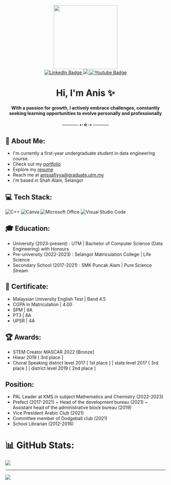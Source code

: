 <div id="header" align="center">
  <img src="https://media.giphy.com/media/v1.Y2lkPTc5MGI3NjExdWJyZ3MyNnBsZ3Z3bnNvejFldGwwb2FxMjdsajJ1OGhmb2lxd214biZlcD12MV9pbnRlcm5hbF9naWZfYnlfaWQmY3Q9Zw/QDjpIL6oNCVZ4qzGs7/giphy.gif" width="200"/>
</div>

<div id="badges" align="center">
  <a href="https://www.linkedin.com/in/anis-safiyya-3242082b0/">
    <img src="https://img.shields.io/badge/LinkedIn-blue?style=for-the-badge&logo=linkedin&logoColor=white" alt="LinkedIn Badge"/>
  </a>
  <a href="">
    <img src="https://img.shields.io/badge/-ePortfolio-purple?style=for-the-badge"/>
  </a>
  <a href="https://www.youtube.com/channel/UCU5yJNEBkn9qkoXtfYv-5XQ">
    <img src="https://img.shields.io/badge/YouTube-red?style=for-the-badge&logo=youtube&logoColor=white" alt="Youtube Badge"/>
  </a>
</div>
<h1 align="center">Hi, I'm Anis ✨</h1>
<h4 align="center">With a passion for growth, I actively embrace challenges, constantly seeking learning opportunities to evolve personally and professionally</h4>
<h4 align="center">───── ⋆⋅☆⋅⋆ ───── </h4>

## 🌷 About Me:
- I'm currently a first-year undergraduate student in data engineering course.
- Check out my [portfolio]()
- Explore my [resume]()
- Reach me at [anissafiyya@graduate.utm.my](mailto:anissafiyya@graduate.utm.my)
- i'm based in Shah Alam, Selangor

## 💻 Tech Stack:
![C++](https://img.shields.io/badge/c++-%2300599C.svg?style=for-the-badge&logo=c%2B%2B&logoColor=white)
![Canva](https://img.shields.io/badge/Canva-%2300C4CC.svg?style=for-the-badge&logo=Canva&logoColor=white)
![Microsoft Office](https://img.shields.io/badge/Microsoft_Office-D83B01?style=for-the-badge&logo=microsoft-office&logoColor=white)
![Visual Studio Code](https://img.shields.io/badge/Visual%20Studio%20Code-0078d7.svg?style=for-the-badge&logo=visual-studio-code&logoColor=white)

## 🎓 Education:
- University (2023-present) : UTM | Bachelor of Computer Science (Data Engineering) with Honours
- Pre-university (2022-2023) : Selangor Matriculation College | Life Science
- Secondary School (2017-2021) : SMK Puncak Alam | Pure Science Stream

## 📜 Certificate:
- Malaysian University English Test | Band 4.5
- CGPA in Matriculation | 4.00
- SPM | 8A
- PT3 | 8A
- UPSR | 4A

## 🏆 Awards:
- STEM Creator MASCAR 2022 [Bronze]
- Hiwar 2019 [ 3rd place ]
- Choral Speaking
  district level 2017 [ 1st place ] | state level 2017 [ 3rd place ] | district level 2019 [ 2nd place ]

## Position:
- PAL Leader at KMS in subject Mathematics and Chemistry (2022-2023)
- Prefect (2017-2021)
  ~ Head of the development bureau (2021)
  ~ Assistant head of the administrative block bureau (2019)
- Vice President Arabic Club  (2021)
- Committee member of Dodgeball club (2021)
- School Librarian (2012-2016)
  

# 📊 GitHub Stats:
![](https://github-readme-stats.vercel.app/api?username=anissj&theme=nightowl&hide_border=false&include_all_commits=false&count_private=false)<br/>

---
[![](https://visitcount.itsvg.in/api?id=anissj&icon=0&color=9)](https://visitcount.itsvg.in)


